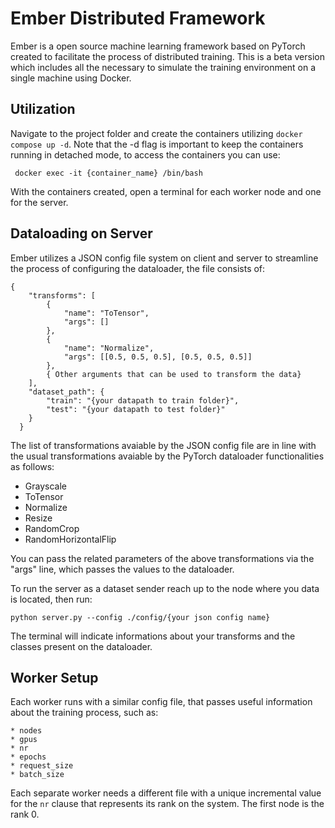 # Ember Distributed Framework
Ember is a open source machine learning framework based on PyTorch created to facilitate the process of distributed training. This is a beta version which includes all the necessary to simulate the training environment on a single machine using Docker. 

## Utilization 
Navigate to the project folder and create the containers utilizing ``` docker compose up -d ```. Note that the -d flag is important to keep the containers running in detached mode, to access the containers you can use:

 ``` docker exec -it {container_name} /bin/bash```

With the containers created, open a terminal for each worker node and one for the server.

## Dataloading on Server
Ember utilizes a JSON config file system on client and server to streamline the process of configuring the dataloader, the file consists of:

```
{
    "transforms": [
        {
            "name": "ToTensor",
            "args": []
        },
        {
            "name": "Normalize",
            "args": [[0.5, 0.5, 0.5], [0.5, 0.5, 0.5]]
        },
        { Other arguments that can be used to transform the data}
    ],
    "dataset_path": {
        "train": "{your datapath to train folder}",
        "test": "{your datapath to test folder}"
    }
  }
```
The list of transformations avaiable by the JSON config file are in line with the usual transformations avaiable by the PyTorch dataloader functionalities as follows:

* Grayscale
* ToTensor
* Normalize
* Resize
* RandomCrop
* RandomHorizontalFlip

You can pass the related parameters of the above transformations via the "args" line, which passes the values to the dataloader.

To run the server as a dataset sender reach up to the node where you data is located, then run:

``python server.py --config ./config/{your json config name}``

The terminal will indicate informations about your transforms and the classes present on the dataloader. 

## Worker Setup

Each worker runs with a similar config file, that passes useful information about the training process, such as:

    * nodes
    * gpus
    * nr
    * epochs
    * request_size
    * batch_size

Each separate worker needs a different file with a unique incremental value for the `nr` clause that represents its rank on the system. The first node is the rank 0. 

